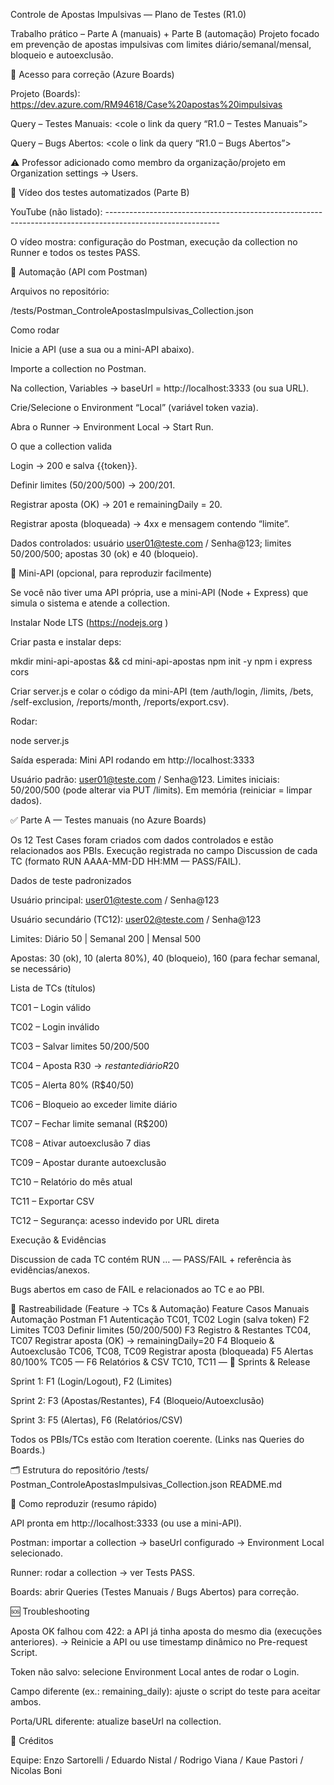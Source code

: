 Controle de Apostas Impulsivas — Plano de Testes (R1.0)

Trabalho prático – Parte A (manuais) + Parte B (automação)
Projeto focado em prevenção de apostas impulsivas com limites diário/semanal/mensal, bloqueio e autoexclusão.

📌 Acesso para correção (Azure Boards)

Projeto (Boards): https://dev.azure.com/RM94618/Case%20apostas%20impulsivas

Query – Testes Manuais: <cole o link da query “R1.0 – Testes Manuais”>

Query – Bugs Abertos: <cole o link da query “R1.0 – Bugs Abertos”>

⚠️ Professor adicionado como membro da organização/projeto em Organization settings → Users.

🎥 Vídeo dos testes automatizados (Parte B)

YouTube (não listado): ----------------------------------------------------------------------------------------------------------

O vídeo mostra: configuração do Postman, execução da collection no Runner e todos os testes PASS.

🧪 Automação (API com Postman)

Arquivos no repositório:

/tests/Postman_ControleApostasImpulsivas_Collection.json

Como rodar

Inicie a API (use a sua ou a mini-API abaixo).

Importe a collection no Postman.

Na collection, Variables → baseUrl = http://localhost:3333 (ou sua URL).

Crie/Selecione o Environment “Local” (variável token vazia).

Abra o Runner → Environment Local → Start Run.

O que a collection valida

Login → 200 e salva {{token}}.

Definir limites (50/200/500) → 200/201.

Registrar aposta (OK) → 201 e remainingDaily = 20.

Registrar aposta (bloqueada) → 4xx e mensagem contendo “limite”.

Dados controlados: usuário user01@teste.com / Senha@123; limites 50/200/500; apostas 30 (ok) e 40 (bloqueio).

🔌 Mini-API (opcional, para reproduzir facilmente)

Se você não tiver uma API própria, use a mini-API (Node + Express) que simula o sistema e atende a collection.

Instalar Node LTS (https://nodejs.org
)

Criar pasta e instalar deps:

mkdir mini-api-apostas && cd mini-api-apostas
npm init -y
npm i express cors


Criar server.js e colar o código da mini-API (tem /auth/login, /limits, /bets, /self-exclusion, /reports/month, /reports/export.csv).

Rodar:

node server.js


Saída esperada: Mini API rodando em http://localhost:3333

Usuário padrão: user01@teste.com / Senha@123.
Limites iniciais: 50/200/500 (pode alterar via PUT /limits).
Em memória (reiniciar = limpar dados).

✅ Parte A — Testes manuais (no Azure Boards)

Os 12 Test Cases foram criados com dados controlados e estão relacionados aos PBIs.
Execução registrada no campo Discussion de cada TC (formato RUN AAAA-MM-DD HH:MM — PASS/FAIL).

Dados de teste padronizados

Usuário principal: user01@teste.com / Senha@123

Usuário secundário (TC12): user02@teste.com / Senha@123

Limites: Diário 50 | Semanal 200 | Mensal 500

Apostas: 30 (ok), 10 (alerta 80%), 40 (bloqueio), 160 (para fechar semanal, se necessário)

Lista de TCs (títulos)

TC01 – Login válido

TC02 – Login inválido

TC03 – Salvar limites 50/200/500

TC04 – Aposta R$30 → restante diário R$20

TC05 – Alerta 80% (R$40/50)

TC06 – Bloqueio ao exceder limite diário

TC07 – Fechar limite semanal (R$200)

TC08 – Ativar autoexclusão 7 dias

TC09 – Apostar durante autoexclusão

TC10 – Relatório do mês atual

TC11 – Exportar CSV

TC12 – Segurança: acesso indevido por URL direta

Execução & Evidências

Discussion de cada TC contém RUN … — PASS/FAIL + referência às evidências/anexos.

Bugs abertos em caso de FAIL e relacionados ao TC e ao PBI.

🔗 Rastreabilidade (Feature → TCs & Automação)
Feature	Casos Manuais	Automação Postman
F1 Autenticação	TC01, TC02	Login (salva token)
F2 Limites	TC03	Definir limites (50/200/500)
F3 Registro & Restantes	TC04, TC07	Registrar aposta (OK) → remainingDaily=20
F4 Bloqueio & Autoexclusão	TC06, TC08, TC09	Registrar aposta (bloqueada)
F5 Alertas 80/100%	TC05	—
F6 Relatórios & CSV	TC10, TC11	—
🧭 Sprints & Release

Sprint 1: F1 (Login/Logout), F2 (Limites)

Sprint 2: F3 (Apostas/Restantes), F4 (Bloqueio/Autoexclusão)

Sprint 3: F5 (Alertas), F6 (Relatórios/CSV)

Todos os PBIs/TCs estão com Iteration coerente. (Links nas Queries do Boards.)

🗂 Estrutura do repositório
/tests/
  Postman_ControleApostasImpulsivas_Collection.json
README.md

🧰 Como reproduzir (resumo rápido)

API pronta em http://localhost:3333 (ou use a mini-API).

Postman: importar a collection → baseUrl configurado → Environment Local selecionado.

Runner: rodar a collection → ver Tests PASS.

Boards: abrir Queries (Testes Manuais / Bugs Abertos) para correção.

🆘 Troubleshooting

Aposta OK falhou com 422: a API já tinha aposta do mesmo dia (execuções anteriores).
→ Reinicie a API ou use timestamp dinâmico no Pre-request Script.

Token não salvo: selecione Environment Local antes de rodar o Login.

Campo diferente (ex.: remaining_daily): ajuste o script do teste para aceitar ambos.

Porta/URL diferente: atualize baseUrl na collection.

📝 Créditos

Equipe: Enzo Sartorelli / Eduardo Nistal / Rodrigo Viana / Kaue Pastori / Nicolas Boni
